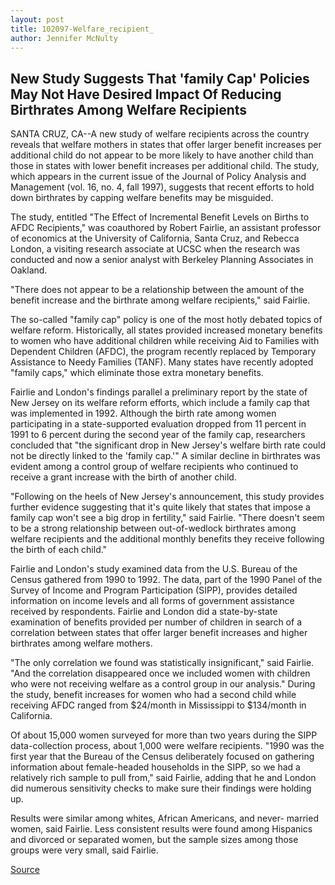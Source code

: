 ```yaml
---
layout: post
title: 102097-Welfare_recipient_
author: Jennifer McNulty
---
```


## New Study Suggests That 'family Cap' Policies May Not Have Desired  Impact Of Reducing Birthrates Among Welfare Recipients

SANTA CRUZ, CA--A new study of welfare recipients across the country  reveals that welfare mothers in states that offer larger benefit increases  per additional child do not appear to be more likely to have another child  than those in states with lower benefit increases per additional child. The  study, which appears in the current issue of the Journal of Policy Analysis  and Management (vol. 16, no. 4, fall 1997), suggests that recent efforts to  hold down birthrates by capping welfare benefits may be misguided.

The study, entitled "The Effect of Incremental Benefit Levels on Births  to AFDC Recipients," was coauthored by Robert Fairlie, an assistant  professor of economics at the University of California, Santa Cruz, and  Rebecca London, a visiting research associate at UCSC when the research  was conducted and now a senior analyst with Berkeley Planning Associates  in Oakland.

"There does not appear to be a relationship between the amount of the  benefit increase and the birthrate among welfare recipients," said Fairlie.

The so-called "family cap" policy is one of the most hotly debated  topics of welfare reform. Historically, all states provided increased  monetary benefits to women who have additional children while receiving  Aid to Families with Dependent Children (AFDC), the program recently  replaced by Temporary Assistance to Needy Families (TANF). Many states  have recently adopted "family caps," which eliminate those extra monetary  benefits.

Fairlie and London's findings parallel a preliminary report by the state  of New Jersey on its welfare reform efforts, which include a family cap that  was implemented in 1992. Although the birth rate among women  participating in a state-supported evaluation dropped from 11 percent in  1991 to 6 percent during the second year of the family cap, researchers  concluded that "the significant drop in New Jersey's welfare birth rate could  not be directly linked to the 'family cap.'" A similar decline in birthrates  was evident among a control group of welfare recipients who continued to  receive a grant increase with the birth of another child.

"Following on the heels of New Jersey's announcement, this study  provides further evidence suggesting that it's quite likely that states that  impose a family cap won't see a big drop in fertility," said Fairlie. "There  doesn't seem to be a strong relationship between out-of-wedlock birthrates  among welfare recipients and the additional monthly benefits they receive  following the birth of each child."

Fairlie and London's study examined data from the U.S. Bureau of the  Census gathered from 1990 to 1992. The data, part of the 1990 Panel of the  Survey of Income and Program Participation (SIPP), provides detailed  information on income levels and all forms of government assistance  received by respondents. Fairlie and London did a state-by-state examination  of benefits provided per number of children in search of a correlation  between states that offer larger benefit increases and higher birthrates  among welfare mothers.

"The only correlation we found was statistically insignificant," said  Fairlie. "And the correlation disappeared once we included women with  children who were not receiving welfare as a control group in our analysis."  During the study, benefit increases for women who had a second child while  receiving AFDC ranged from $24/month in Mississippi to $134/month in  California.

Of about 15,000 women surveyed for more than two years during the  SIPP data-collection process, about 1,000 were welfare recipients. "1990  was the first year that the Bureau of the Census deliberately focused on  gathering information about female-headed households in the SIPP, so we  had a relatively rich sample to pull from," said Fairlie, adding that he and  London did numerous sensitivity checks to make sure their findings were  holding up.

Results were similar among whites, African Americans, and never- married women, said Fairlie. Less consistent results were found among  Hispanics and divorced or separated women, but the sample sizes among  those groups were very small, said Fairlie.

[Source](http://www1.ucsc.edu/news_events/press_releases/archive/97-98/10-97/102097-Welfare_recipient_.html "Permalink to 102097-Welfare_recipient_")